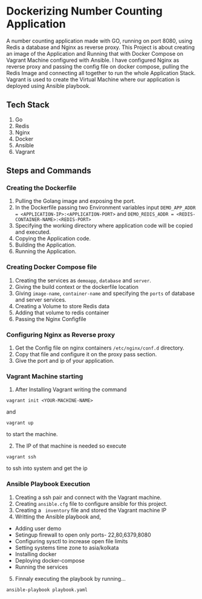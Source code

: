# Dockerizing Number Counting Application
A number counting application made with GO, running on port 8080, using Redis a database and Nginx as reverse proxy. This Project is about creating an image of the Application and Running that with Docker Compose on Vagrant Machine configured with Ansible. I have configured Nginx as reverse proxy and passing the config file on docker compose, pulling the Redis Image and connecting all together to run the whole Application Stack. Vagrant is used to create the Virtual Machine where our application is deployed using Ansible playbook.

## Tech Stack
1. Go
2. Redis
3. Nginx
4. Docker
5. Ansible
6. Vagrant

## Steps and Commands
### Creating the Dockerfile
1. Pulling the Golang image and exposing the port.
2. In the Dockerfile passing two Environment variables input 
```DEMO_APP_ADDR = <APPLICATION-IP>:<APPLICATION-PORT>``` 
and 
```DEMO_REDIS_ADDR = <REDIS-CONTAINER-NAME>:<REDIS-PORT>``` 
3. Specifying the working directory where application code will be copied and executed.
4. Copying the Application code.
5. Building the Application.
6. Running the Application.

### Creating Docker Compose file
1. Creating the services as ```demoapp```, ```database``` and ```server```.
2. Giving the build context or the dockerfile location
3. Giving ```image-name```, ```container-name``` and specifying the ```ports``` of database and server services.
4. Creating a Volume to store Redis data
5. Adding that volume to redis container
6. Passing the Nginx Configfile

### Configuring Nginx as Reverse proxy
1. Get the Config file on nginx containers ``` /etc/nginx/conf.d ``` directory. 
2. Copy that file and configure it on the proxy pass section.
3. Give the port and ip of your application.

### Vagrant Machine starting 
1. After Installing Vagrant writing the command 
```
vagrant init <YOUR-MACHINE-NAME>
```
and 
```
vagrant up
```
to start the machine.

2. The IP of that machine is needed so execute
```
vagrant ssh
```
to ssh into system and get the ip
### Ansible Playbook Execution
1. Creating a ssh pair and connect with the Vagrant machine.
2. Creating ```ansible.cfg``` file to configure ansible for this project.
3. Creating a ``` inventory``` file and stored the Vagrant machine IP
4. Writting the Ansible playbook and,
 - Adding user demo
 - Setingup firewall to open only ports- 22,80,6379,8080
 - Configuring sysctl to increase open file limits
 - Setting systems time zone to asia/kolkata
 - Installing docker
 - Deploying docker-compose 
 - Running the services
5. Finnaly executing the playbook by running...
```
ansible-playbook playbook.yaml
```
